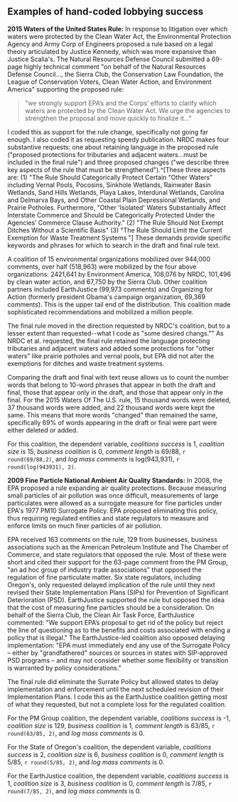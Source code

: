 ## Examples of hand-coded lobbying success

**2015 Waters of the United States Rule:**
In response to litigation over which waters were protected by the Clean Water Act, the Environmental Protection Agency and Army Corp of Engineers proposed a rule based on a legal theory articulated by Justice Kennedy, which was more expansive than Justice Scalia's. 
The Natural Resources Defense Council submitted a 69-page highly technical comment "on behalf of the Natural Resources Defense Council..., the Sierra Club, the Conservation Law Foundation, the League of Conservation Voters, Clean Water Action, and Environment America" supporting the proposed rule:

> "we strongly support EPA’s and the Corps’ efforts to clarify which waters are protected by the Clean Water Act. We urge the agencies to strengthen the proposal and move quickly to finalize it..." 

I coded this as support for the rule change, specifically not going far enough. I also coded it as requesting speedy publication. NRDC makes four substantive requests: one about retaining language in the proposed rule ("proposed protections for tributaries and adjacent waters...must be included in the final rule") and three proposed changes ("we describe three key aspects of the rule that must be strengthened").^[These three aspects are: (1) "The Rule Should Categorically Protect Certain “Other Waters” including Vernal Pools, Pocosins, Sinkhole Wetlands, Rainwater Basin Wetlands, Sand Hills Wetlands, Playa Lakes, Interdunal Wetlands, Carolina and Delmarva Bays, and Other Coastal Plain Depressional Wetlands, and Prairie Potholes. Furthermore, "Other 'Isolated' Waters Substantially Affect Interstate Commerce and Should be Categorically Protected Under the Agencies’ Commerce Clause Authority." (2) "The Rule Should Not Exempt Ditches Without a Scientific Basis" (3) "The Rule Should Limit the Current Exemption for Waste Treatment Systems
"] These demands provide specific keywords and phrases for which to search in the draft and final rule text. 

A coalition of 15 environmental organizations mobilized over 944,000 comments, over half (518,963) were mobilized by the four above organizations: 2421,641 by Environment America, 108,076 by NRDC, 101,496 by clean water action, and 67,750 by the Sierra Club. Other coalition partners included EarthJustice (99,973 comments) and Organizing for Action (formerly president Obama's campaign organization, 69,369 comments). This is the upper tail end of the distribution. This coalition made sophisticated recommendations and mobilized a million people.

The final rule moved in the direction requested by NRDC's coalition, but to a lesser extent than requested--what I code as "some desired changs."" As NRDC et al. requested, the final rule retained the language protecting tributaries and adjacent waters and added some protections for "other waters" like prairie potholes and vernal pools, but EPA did not alter the exemptions for ditches and waste treatment systems. 

Comparing the draft and final with text reuse allows us to count the number words that belong to 10-word phrases that appear in both the draft and final, those that appear only in the draft, and those that appear only in the final. For the 2015 Waters Of The U.S. rule, 15 thousand words were deleted, 37 thousand words were added, and 22 thousand words were kept the same. This means that more words "changed" than remained the same, specifically 69% of words appearing in the draft or final were part were either deleted or added.

For this coalition, the dependent variable, *coalitions success* is 1, *coalition size* is 15, *business coalition* is 0, *comment length* is 69/88, `r round(69/88,2)`, and *log mass comments* is log(943,931), `r round(log(943931), 2)`.

**2009 Fine Particle National Ambient Air Quality Standards:** In 2008, the EPA proposed a rule expanding air quality protections. Because measuring small particles of air pollution was once difficult, measurements of large particulates were allowed as a surrogate measure for fine particles under EPA's 1977 PM10 Surrogate Policy. EPA proposed eliminating this policy, thus requiring regulated entities and state regulators to measure and enforce limits on much finer particles of air pollution. 

EPA received 163 comments on the rule, 129 from businesses, business associations such as the American Petroleum Institute and The Chamber of Commerce, and state regulators that opposed the rule. Most of these were short and cited their support for the 63-page comment from the PM Group, "an ad hoc group of industry trade associations" that opposed the regulation of fine particulate matter. Six state regulators, including Oregon's, only requested delayed implication of the rule until they next revised their State Implementation Plans (SIPs) for Prevention of Significant Deterioration (PSD). EarthJustice supported the rule but opposed the idea that the cost of measuring fine particles should be a consideration. On behalf of the Sierra Club, the Clean Air Task Force, EarthJustice commented: "We support EPA’s proposal to get rid of the policy but reject the line of questioning as to the benefits and costs associated with ending a policy that is illegal." The EarthJustice-led coalition also opposed delaying implementation: "EPA must immediately end any use of the Surrogate Policy – either by "grandfathered" sources or sources in states with SIP‐approved PSD programs – and may not consider whether some flexibility or transition is warranted by policy considerations."

The final rule did eliminate the Surrate Policy but allowed states to delay implementation and enforcement until the next scheduled revision of their Implementation Plans. I code this as the EarthJustice coalition getting most of what they requested, but not a complete loss for the regulated coalition.

For the PM Group coalition, the dependent variable, *coalitions success* is -1, *coalition size* is 129, *business coalition* is 1, *comment length* is 63/85, `r round(63/85, 2)`, and *log mass comments* is 0.

For the State of Oregon's coalition, the dependent variable, *coalitions success* is 2, *coalition size* is 6, *business coalition* is 0, *comment length* is 5/85, `r round(5/85, 2)`, and *log mass comments* is 0.

For the EarthJustice coalition, the dependent variable, *coalitions success* is 1, *coalition size* is 3, *business coalition* is 0, *comment length* is 7/85, `r round(7/85, 2)`, and *log mass comments* is 0.
